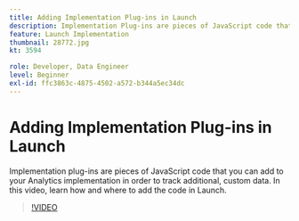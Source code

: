 ```yaml
---
title: Adding Implementation Plug-ins in Launch
description: Implementation Plug-ins are pieces of JavaScript code that you can add to your Analytics implementation in order to track additional, custom data. In this video, learn how and where to add the code in Launch.
feature: Launch Implementation
thumbnail: 28772.jpg
kt: 3594

role: Developer, Data Engineer
level: Beginner
exl-id: ffc3863c-4875-4502-a572-b344a5ec34dc
---
```

# Adding Implementation Plug-ins in Launch

Implementation plug-ins are pieces of JavaScript code that you can add to your Analytics implementation in order to track additional, custom data. In this video, learn how and where to add the code in Launch.

>[!VIDEO](https://video.tv.adobe.com/v/28772/?quality=12&learn=on)
